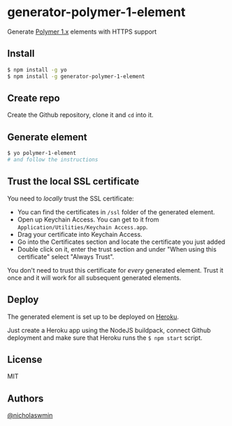 # generator-polymer-1-element

Generate [Polymer 1.x][polymer-1] elements with HTTPS support

## Install

```bash
$ npm install -g yo
$ npm install -g generator-polymer-1-element
```

## Create repo

Create the Github repository, clone it and `cd` into it.

## Generate element

```bash
$ yo polymer-1-element
# and follow the instructions
```

## Trust the local SSL certificate

You need to *locally* trust the SSL certificate:

- You can find the certificates in `/ssl` folder of the generated element.
- Open up Keychain Access. You can get to it from `Application/Utilities/Keychain Access.app`.
- Drag your certificate into Keychain Access.
- Go into the Certificates section and locate the certificate you just added
- Double click on it, enter the trust section and under "When using this certificate" select "Always Trust".

You don't need to trust this certificate for *every* generated element.
Trust it once and it will work for all subsequent generated elements.

## Deploy

The generated element is set up to be deployed on [Heroku][heroku].

Just create a Heroku app using the NodeJS buildpack, connect Github deployment
and make sure that Heroku runs the `$ npm start` script.

## License

MIT

## Authors

[@nicholaswmin][nicholasmin]

[polymer-1]: https://polymer-library.polymer-project.org/1.0/docs/about_10
[heroku]: https://heroku.com
[nicholasmin]: https://github.com/nicholaswmin
